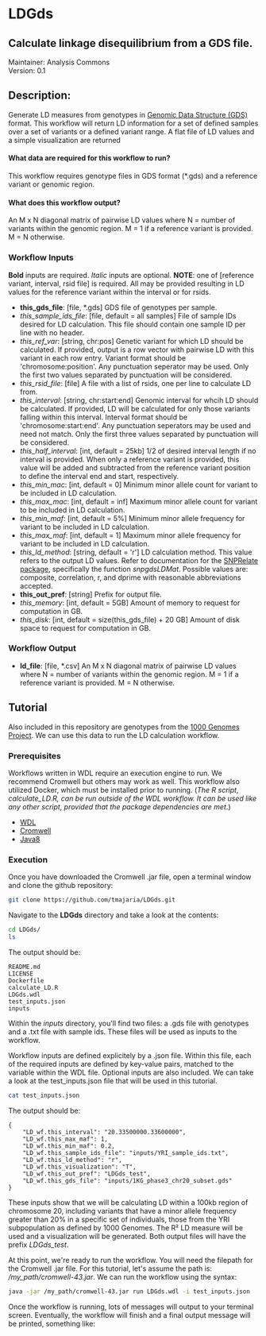 # LDGds
## Calculate linkage disequilibrium from a GDS file.
Maintainer: Analysis Commons  
Version: 0.1

## Description:
Generate LD measures from genotypes in [Genomic Data Structure (GDS)](https://www.biostat.washington.edu/sites/default/files/modules/GDS_intro.pdf) format. This workflow will return LD information for a set of defined samples over a set of variants or a defined variant range. A flat file of LD values and a simple visualization are returned

#### What data are required for this workflow to run?
This workflow requires genotype files in GDS format (\*.gds) and a reference variant or genomic region.

#### What does this workflow output?
An M x N diagonal matrix of pairwise LD values where N = number of variants within the genomic region. M = 1 if a reference variant is provided. M = N otherwise.

### Workflow Inputs
**Bold** inputs are required. *Italic* inputs are optional. **NOTE**: one of [reference variant, interval, rsid file] is required. All may be provided resulting in LD values for the reference variant within the interval or for rsids.

- **this_gds_file**: [file, \*.gds] GDS file of genotypes per sample.
- *this_sample_ids_file*: [file, default = all samples] File of sample IDs desired for LD calculation. This file should contain one sample ID per line with no header.
- *this_ref_var*: [string, chr:pos] Genetic variant for which LD should be calculated. If provided, output is a row vector with pairwise LD with this variant in each row entry. Variant format should be 'chromosome:position'. Any punctuation seperator may be used. Only the first two values separated by punctuation will be considered.
- *this_rsid_file*: [file] A file with a list of rsids, one per line to calculate LD from.
- *this_interval*: [string, chr:start:end] Genomic interval for whcih LD should be calculated. If provided, LD will be calculated for only those variants falling within this interval. Interval format should be 'chromosome:start:end'. Any punctuation seperators may be used and need not match. Only the first three values separated by punctuation will be considered.
- *this_half_interval*: [int, default = 25kb] 1/2 of desired interval length if no interval is provided. When only a reference variant is provided, this value will be added and subtracted from the reference variant position to define the interval end and start, respectively. 
- *this_min_mac*: [int, default = 0] Minimum minor allele count for variant to be included in LD calculation.
- *this_max_mac*: [int, default = inf] Maximum minor allele count for variant to be included in LD calculation.
- *this_min_maf*: [int, default = 5%] Minimum minor allele frequency for variant to be included in LD calculation.
- *this_max_maf*: [int, default = 1] Maximum minor allele frequency for variant to be included in LD calculation.
- *this_ld_method*: [string, default = 'r'] LD calculation method. This value refers to the output LD values. Refer to documentation for the [SNPRelate package](https://bioconductor.org/packages/release/bioc/html/SNPRelate.html), specifically the function *snpgdsLDMat*. Possible values are: composite, correlation, r, and dprime with reasonable abbreviations accepted.
- **this_out_pref**: [string] Prefix for output file.
- *this_memory*: [int, default = 5GB] Amount of memory to request for computation in GB.
- *this_disk*: [int, default = size(this_gds_file) + 20 GB] Amount of disk space to request for computation in GB.
  
### Workflow Output

- **ld_file**: [file, \*.csv] An M x N diagonal matrix of pairwise LD values where N = number of variants within the genomic region. M = 1 if a reference variant is provided. M = N otherwise.

## Tutorial
Also included in this repository are genotypes from the [1000 Genomes Project](). We can use this data to run the LD calculation workflow.

### Prerequisites
Workflows written in WDL require an execution engine to run. We recommend Cromwell but others may work as well. This workflow also utilized Docker, which must be installed prior to running. (*The R script, calculate_LD.R, can be run outside of the WDL workflow. It can be used like any other script, provided that the package dependencies are met.*)

* [WDL](https://software.broadinstitute.org/wdl/documentation/quickstart)
* [Cromwell](http://cromwell.readthedocs.io/en/develop/)
* [Java8]()

### Execution
Once you have downloaded the Cromwell .jar file, open a terminal window and clone the github repository:

```bash
git clone https://github.com/tmajaria/LDGds.git
```

Navigate to the **LDGds** directory and take a look at the contents:

```bash
cd LDGds/
ls
```

The output should be:
```
README.md
LICENSE	
Dockerfile
calculate_LD.R
LDGds.wdl
test_inputs.json
inputs
```

Within the *inputs* directory, you'll find two files: a .gds file with genotypes and a .txt file with sample ids. These files will be used as inputs to the workflow. 


Workflow inputs are defined explicitely by a .json file. Within this file, each of the required inputs are defined by key-value pairs, matched to the variable within the WDL file. Optional inputs are also included. We can take a look at the test_inputs.json file that will be used in this tutorial.

```bash
cat test_inputs.json
```

The output should be:
```
{
	"LD_wf.this_interval": "20.33500000.33600000",
	"LD_wf.this_max_maf": 1,
	"LD_wf.this_min_maf": 0.2,
	"LD_wf.this_sample_ids_file": "inputs/YRI_sample_ids.txt",
	"LD_wf.this_ld_method": "r",
	"LD_wf.this_visualization": "T",
	"LD_wf.this_out_pref": "LDGds_test",
	"LD_wf.this_gds_file": "inputs/1KG_phase3_chr20_subset.gds"
}
```

These inputs show that we will be calculating LD within a 100kb region of chromosome 20, including variants that have a minor allele frequency greater than 20% in a specific set of individuals, those from the YRI subpopulation as defined by 1000 Genomes. The R² LD measure will be used and a visualization will be generated. Both output files will have the prefix *LDGds_test*.

At this point, we're ready to run the workflow. You will need the filepath for the Cromwell .jar file. For this tutorial, let's assume the path is: */my_path/cromwell-43.jar*. We can run the workflow using the syntax:

```bash
java -jar /my_path/cromwell-43.jar run LDGds.wdl -i test_inputs.json
```

Once the workflow is running, lots of messages will output to your terminal screen. Eventually, the workflow will finish and a final output message will be printed, something like:







